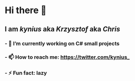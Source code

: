 # Hi there 👋
## I am **_kynius_** aka **_Krzysztof_** aka **_Chris_**
### - 🔭 I’m currently working on C# small projects
### - 📫 How to reach me: https://twitter.com/kynius_
### - ⚡ Fun fact: lazy

